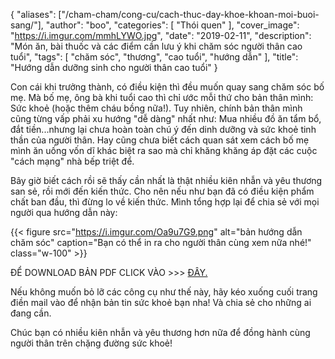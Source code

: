 
{
   "aliases": ["/cham-cham/cong-cu/cach-thuc-day-khoe-khoan-moi-buoi-sang/"],
   "author": "boo",
   "categories": [
      "Thói quen"
   ],
   "cover_image": "https://i.imgur.com/mmhLYWO.jpg",
   "date": "2019-02-11",
   "description": "Món ăn, bài thuốc và các điểm cần lưu ý khi chăm sóc người thân cao tuổi",
   "tags": [
            "chăm sóc", "thương", "cao tuổi", "hướng dẫn"
   ],
"title": "Hướng dẫn dưỡng sinh cho người thân cao tuổi"
}

Con cái khi trưởng thành, có điều kiện thì đều muốn quay sang chăm sóc bố mẹ. Mà bố mẹ, ông bà khi tuổi cao thì chỉ ước mỗi thứ cho bản thân mình: Sức khoẻ (hoặc thêm cháu bồng nữa!). Tuy nhiên, chính bản thân mình cũng từng vấp phải xu hướng "dễ dàng" nhất như: Mua nhiều đồ ăn tẩm bổ, đắt tiền...nhưng lại chưa hoàn toàn chú ý đến dinh dưỡng và sức khoẻ tinh thần của người thân. Hay cũng chưa biết cách quan sát xem cách bố mẹ mình ăn uống vốn dĩ khác biệt ra sao mà chỉ khăng khăng áp đặt các cuộc "cách mạng" nhà bếp triệt để.

Bây giờ biết cách rồi sẽ thấy cần nhất là thật nhiều kiên nhẫn và yêu thương san sẻ, rồi mới đến kiến thức. Cho nên nếu như bạn đã có điều kiện phẩm chất ban đầu, thì đừng lo về kiến thức. Mình tổng hợp lại để chia sẻ với mọi người qua hướng dẫn này:

{{< figure src="https://i.imgur.com/Oa9u7G9.png" alt="bản hướng dẫn chăm sóc" caption="Bạn có thể in ra cho người thân cùng xem nữa nhé!" class="w-100" >}}

ĐỂ DOWNLOAD BẢN PDF CLICK VÀO >>> [ĐÂY.](https://drive.google.com/open?id=1RoYw6635Hz1uFQadDkA4ilFvgqFbzii9)

Nếu không muốn bỏ lỡ các công cụ như thế này, hãy kéo xuống cuối trang điền mail vào để nhận bản tin sức khoẻ bạn nha! Và chia sẻ cho những ai đang cần.

Chúc bạn có nhiều kiên nhẫn và yêu thương hơn nữa để đồng hành cùng người thân trên chặng đường sức khoẻ!
